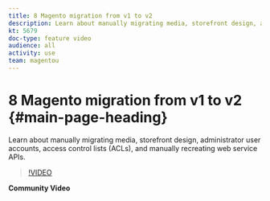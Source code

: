 ```yaml
---
title: 8 Magento migration from v1 to v2
description: Learn about manually migrating media, storefront design, administrator user accounts, access control lists (ACLs), and manually recreating web service APIs.
kt: 5679
doc-type: feature video
audience: all
activity: use
team: magentou
---
```


# 8 Magento migration from v1 to v2 {#main-page-heading}

Learn about manually migrating media, storefront design, administrator user accounts, access control lists (ACLs), and manually recreating web service APIs.

>[!VIDEO](https://video.tv.adobe.com/v/35836)

**Community Video**